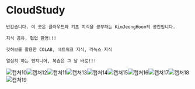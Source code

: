 # CloudStudy

```반갑습니다. 이 곳은 클라우드와 기초 지식을 공부하는 KimJeongHoon의 공간입니다.```

```지식 공유, 협업 환영!!!```

```깃허브를 활용한 COLAB, 네트워크 지식, 리눅스 지식```

```열심히 하는 엔지니어, 복습은 그 날 바로!!!```


![캡쳐10](https://img.shields.io/badge/Virtualbox-183A61?style=flat&logo=virtualbox&logoColor=white)![캡쳐12](https://img.shields.io/badge/Linux-FCC624?style=flat&logo=Linux&logoColor=white)![캡쳐11](https://img.shields.io/badge/Ubuntu-E95420?style=flat&logo=ubuntu&logoColor=white)![캡쳐13](https://img.shields.io/badge/Cisco-1BA0D7?style=flat&logo=Cisco&logoColor=white)![캡쳐14](https://img.shields.io/badge/Git-F05032?style=flat&logo=git&logoColor=white)![캡쳐15](https://img.shields.io/badge/Github-181717?style=flat&logo=github&logoColor=white)![캡쳐16](https://img.shields.io/badge/Nginx-009639?style=flat&logo=nginx&logoColor=white)![캡쳐17](https://img.shields.io/badge/Nodejs-76D04B?style=flat&logo=nodedotjs&logoColor=white)![캡쳐18](https://img.shields.io/badge/Mysql-4479A1?style=flat&logo=mysql&logoColor=white)![캡쳐19](https://img.shields.io/badge/Mongodb-47A248?style=flat&logo=mongodb&logoColor=white)